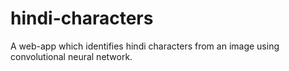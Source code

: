 # hindi-characters
A web-app which identifies hindi characters from an image using convolutional neural network.
